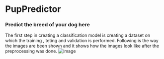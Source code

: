 <h1>PupPredictor</h1>
<h3>Predict the breed of your dog here </h3>

The first step in creating a classification model is creating a dataset on which the training , teting and validation is performed.
Following is the way the images are been shown and it shows how the images look like after the preprocessing was done.
![image](https://github.com/shivhub09/PupPredictor/assets/114899176/7c10c2b8-b082-44c3-8fd8-3983061280e4)
